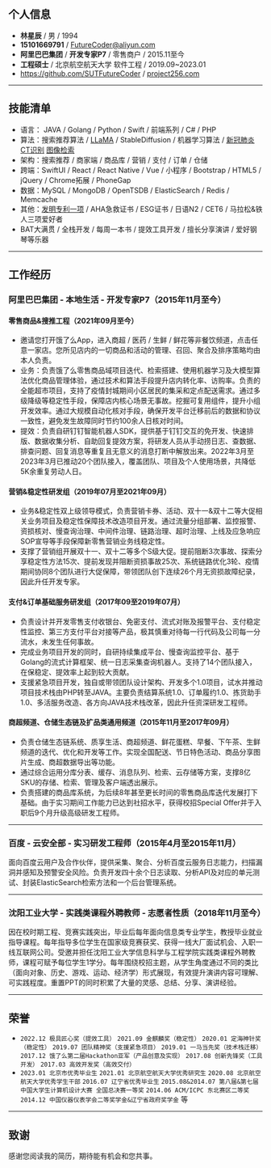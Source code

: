 ## 个人信息
* **林星辰** / 男 / 1994
* **15101669791** / <FutureCoder@aliyun.com>
* **阿里巴巴集团** / **开发专家P7** / 零售商户 / 2015.11至今
* **工程硕士** / 北京航空航天大学 软件工程 / 2019.09~2023.01
* <https://github.com/SUTFutureCoder> / [project256.com](https://project256.com)

---

## 技能清单

* 语言： JAVA / Golang / Python / Swift / 前端系列 / C# / PHP
* 算法：搜索推荐算法 / [LLaMA](https://github.com/SUTFutureCoder/CLANNAD_LLaMA) / StableDiffusion / 机器学习算法 / [新冠肺炎CT识别](https://colab.research.google.com/drive/1TdP5AecNcIQWDD1EhcGWbTf8CGP5A5hx?usp=sharing) [图像检索](https://colab.research.google.com/drive/13uFqZmEl9FRfQ2kip8osnCSqDtwZNk5T?usp=sharing)  
* 架构：搜索推荐 / 商家端 / 商品库 / 营销 / 支付 / 订单 / 仓储
* 跨端：SwiftUI / React / React Native / Vue / 小程序 / Bootstrap / HTML5 / jQuery / Chrome拓展 / PhoneGap
* 数据：MySQL / MongoDB / OpenTSDB / ElasticSearch / Redis / Memcache
* 其他：[发明专利一项](https://aiqicha.baidu.com/patent/info?referId=39a9e6674280d57ea33fb0d7bda3bd4f1e367f56&pid=85252215899659) / AHA急救证书 / ESG证书 / 日语N2 / CET6 / 马拉松&铁人三项爱好者  
* BAT大满贯 / 全栈开发 / 每周一本书 / 提效工具开发 / 擅长分享演讲 / 爱好钢琴等乐器

---

## 工作经历
### 阿里巴巴集团 - 本地生活 - 开发专家P7（2015年11月至今）

#### 零售商品&搜推工程（2021年09月至今）

* 邀请您打开饿了么App，进入商超 / 医药 / 生鲜 / 鲜花等非餐饮频道，点击任意一家店。您所见店内的一切商品和活动的管理、召回、聚合及排序策略均由本人负责。
* 业务：负责饿了么零售商品域项目迭代、检索搭建、使用机器学习及大模型算法优化商品管理体验，通过技术和算法手段提升店内转化率、访购率。负责的全能超市项目，支持了疫情封城期间小区居民的集采和定点配送需求。通过多级降级等稳定性手段，保障店内核心场景无事故。挖掘可复用组件，提升小组开发效率。通过大规模自动化核对手段，确保开发平台迁移前后的数据和协议一致性，避免发生故障同时节约100余人日核对时间。
* 提效：负责自研钉钉智能机器人SDK，提供基于钉钉交互的免开发、快速排版、数据收集分析、自助回复提效方案，将研发人员从手动捞日志、查数据、排查问题、回复消息等重复且无意义的消息打断中解放出来。2022年3月至2023年3月已推动20个团队接入，覆盖团队、项目及个人使用场景，共降低5K余重复劳动人日。

#### 营销&稳定性研发组（2019年07月至2021年09月）

* 业务&稳定性双上级领导模式，负责营销卡券、活动、双十一&双十二等大促相关业务项目及稳定性保障技术改造项目开发。通过流量分组部署、监控报警、资损核对、慢查询治理、中间件治理、链路治理、超时治理、上线及应急响应SOP宣导等手段保障新零售营销业务线稳定性。
* 支撑了营销组开展双十一、双十二等多个S级大促。提前阻断3次事故、探索分享稳定性方法15次、提前发现并阻断资损事故25次、系统链路优化3轮、疫情期间协同8个团队进行大促保障，带领团队创下连续26个月无资损故障纪录，因此升任开发专家。

#### 支付&订单基础服务研发组（2017年09至2019年07月）
* 负责设计并开发零售支付收银台、免密支付、流式对账及报警平台、支付稳定性监控、第三方支付平台对接等产品，极其慎重对待每一行代码及公司每一分流水，未发生任何事故。
* 完成业务项目开发的同时，自研持续集成平台、慢查询监控平台、基于Golang的流式计算框架、统一日志采集查询机器人。支持了14个团队接入，在保稳定、提效率上起到较大贡献。
* 支援紧急项目开发，独自或带领团队设计架构、开发多个1.0项目，试水并推动项目技术栈由PHP转至JAVA。主要负责结算系统1.0、订单履约1.0、拣货助手1.0、多活服务改造、各方向JAVA技术栈改革，因此升任资深研发工程师。  

#### 商超频道、仓储生态链及扩品类通用频道（2015年11月至2017年09月）
* 负责仓储生态链系统、质享生活、商超频道、鲜花蛋糕、早餐、下午茶、生鲜频道的迭代、优化和开发等工作。实现全国配送、节日特色活动、商品分享图片生成、商超数据导出等功能。
* 通过综合运用分库分表、缓存、消息队列、检索、云存储等方案，支撑8亿SKU的存储、检索、管理及客户端透出展示。
* 负责搭建的商品库系统，为后续8年甚至更长时间的零售商品库迭代发展打下基础。由于实习期间工作能力已达到社招水平，获得校招Special Offer并于入职后9个月升级高级研发工程师。

---

### 百度 - 云安全部 - 实习研发工程师（2015年4月至2015年11月）
面向百度云用户及合作伙伴，提供采集、聚合、分析百度云服务日志能力，扫描漏洞并感知及预警安全风险。负责开发四十余个日志读取、分析API及对应的单元测试、封装ElasticSearch检索方法和一个后台管理系统。

---

### 沈阳工业大学 - 实践类课程外聘教师 - 志愿者性质（2018年11月至今）
因在校时期工程、竞赛实践突出，毕业后每年面向信息类专业学生，教授毕业就业指导课程。每年指导多位学生在国家级竞赛获奖、获得一线大厂面试机会、入职一线互联网公司。受邀并担任沈阳工业大学信息科学与工程学院实践类课程外聘教师，课程可赋予每位学生1学分。每年围绕校招主题，从学生角度通过不同的类比（面向对象、历史、游戏、运动、经济学）形式展现，有效提升演讲内容可理解、可实践程度。重置PPT的同时积累了大量的灵感、总结、分享、演讲经验。

---

## 荣誉
* `2022.12 极具匠心奖（提效工具）`  `2021.09 金麒麟奖（稳定性）`  `2020.01 定海神针奖（稳定性）` `2019.07 团队精神奖（支援紧急项目）`  `2019.01 一马当先奖（技术栈迁移）` `2017.12 饿了么第二届Hackathon亚军（产品创意及实现）` `2017.08 创新先锋奖（工具开发）` `2017.03 高效开发奖（高效交付）  `
* `2023.01 北京市优秀毕业生`  `2021.01 北京航空航天大学优秀研究生` `2020.08 北京航空航天大学优秀学生干部` `2016.07 辽宁省优秀毕业生` `2015.08&2014.07 第八届&第七届中国大学生计算机设计大赛 全国总决赛一等奖` `2014.06 ACM/ICPC 东北赛区二等奖` `2014.12 中国仪器仪表学会二等奖学金&辽宁省政府奖学金` 等

---

## 致谢
感谢您阅读我的简历，期待能有机会和您共事。
